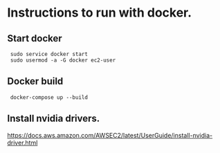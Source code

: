 # Instructions to run with docker.

## Start docker

```
 sudo service docker start
 sudo usermod -a -G docker ec2-user
```

## Docker build

```
 docker-compose up --build
```

## Install nvidia drivers.

https://docs.aws.amazon.com/AWSEC2/latest/UserGuide/install-nvidia-driver.html 
